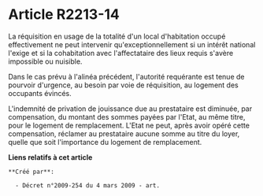 # Article R2213-14

La réquisition en usage de la totalité d'un local d'habitation occupé effectivement ne peut intervenir qu'exceptionnellement
si un intérêt national l'exige et si la cohabitation avec l'affectataire des lieux requis s'avère impossible ou nuisible.

Dans le cas prévu à l'alinéa précédent, l'autorité requérante est tenue de pourvoir d'urgence, au besoin par voie de
réquisition, au logement des occupants évincés.

L'indemnité de privation de jouissance due au prestataire est diminuée, par compensation, du montant des sommes payées par
l'Etat, au même titre, pour le logement de remplacement. L'Etat ne peut, après avoir opéré cette compensation, réclamer au
prestataire aucune somme au titre du loyer, quelle que soit l'importance du logement de remplacement.

**Liens relatifs à cet article**

	**Créé par**:

	  - Décret n°2009-254 du 4 mars 2009 - art.
